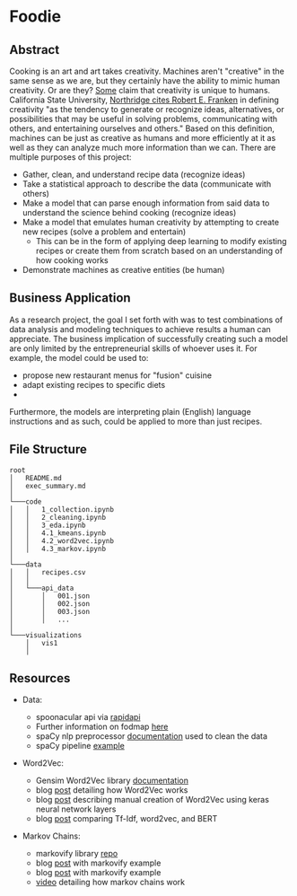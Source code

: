 # Foodie

## Abstract
Cooking is an art and art takes creativity. Machines aren't "creative" in the same sense as we are, but they certainly have the ability to mimic human creativity. Or are they? [Some](https://www.thetrumpet.com/8960-the-mystery-of-human-creativity-explained) claim that creativity is unique to humans. California State University, [Northridge cites Robert E. Franken](http://www.csun.edu/~vcpsy00h/creativity/define.htm) in defining creativity "as the tendency to generate or recognize ideas, alternatives, or possibilities that may be useful in solving problems, communicating with others, and entertaining ourselves and others." Based on this definition, machines can be just as creative as humans and more efficiently at it as well as they can analyze much more information than we can. There are multiple purposes of this project:

- Gather, clean, and understand recipe data (recognize ideas)
- Take a statistical approach to describe the data (communicate with others)
- Make a model that can parse enough information from said data to understand the science behind cooking (recognize ideas)
- Make a model that emulates human creativity by attempting to create new recipes (solve a problem and entertain)
    - This can be in the form of applying deep learning to modify existing recipes or create them from scratch based on an understanding of how cooking works
- Demonstrate machines as creative entities (be human)

## Business Application
As a research project, the goal I set forth with was to test combinations of data analysis and modeling techniques to achieve results a human can appreciate. The business implication of successfully creating such a model are only limited by the entrepreneurial skills of whoever uses it. For example, the model could be used to:
   - propose new restaurant menus for "fusion" cuisine
   - adapt existing recipes to specific diets
   - 
Furthermore, the models are interpreting plain (English) language instructions and as such, could be applied to more than just recipes. 

## File Structure

```
root
│   README.md
│   exec_summary.md
│
└───code
│   │   1_collection.ipynb
│   │   2_cleaning.ipynb
│   │   3_eda.ipynb
│   │   4.1_kmeans.ipynb
│   │   4.2_word2vec.ipynb
│   │   4.3_markov.ipynb
│
└───data
│   │   recipes.csv
│   │
│   └───api_data
│       │   001.json
│       │   002.json
│       │   003.json
│       │   ...
│
└───visualizations
    │   vis1
    │
```

## Resources
- Data:
    - spoonacular api via [rapidapi](https://rapidapi.com/spoonacular/api/recipe-food-nutrition/)
    - Further information on fodmap [here](https://www.hopkinsmedicine.org/health/wellness-and-prevention/fodmap-diet-what-you-need-to-know)
    - spaCy nlp preprocessor [documentation](https://spacy.io/usage/models) used to clean the data
    - spaCy pipeline [example](https://spacy.io/usage/processing-pipelines)
    
- Word2Vec:
    - Gensim Word2Vec library [documentation](https://radimrehurek.com/gensim/models/word2vec.html)
    - blog [post](https://jalammar.github.io/illustrated-word2vec/) detailing how Word2Vec works
    - blog [post](https://towardsdatascience.com/creating-word-embeddings-coding-the-word2vec-algorithm-in-python-using-deep-learning-b337d0ba17a8) describing manual creation of Word2Vec using keras neural network layers 
    - blog [post](https://towardsdatascience.com/text-classification-with-nlp-tf-idf-vs-word2vec-vs-bert-41ff868d1794) comparing Tf-Idf, word2vec, and BERT 
    
- Markov Chains:
    - markovify library [repo](https://github.com/jsvine/markovify)
    - blog [post](https://towardsdatascience.com/simulating-text-with-markov-chains-in-python-1a27e6d13fc6) with markovify example
    - blog [post](https://towardsdatascience.com/text-generation-with-markov-chains-an-introduction-to-using-markovify-742e6680dc33) with markovify example
    - [video](https://www.youtube.com/watch?v=ibFeUX5F_fw) detailing how markov chains work
